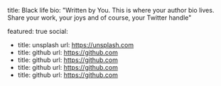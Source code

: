 
title: Black life
bio: "Written by You. This is where your author bio lives. Share your work, your joys and of course, your Twitter handle"

featured: true
social:
  - title: unsplash
    url: https://unsplash.com
  - title: github
    url: https://github.com
  - title: github
    url: https://github.com
  - title: github
    url: https://github.com
  - title: github
    url: https://github.com
